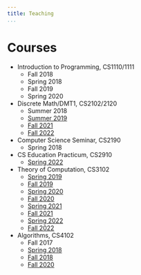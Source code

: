 ```yaml
---
title: Teaching
...
```



# Courses

- Introduction to Programming, CS1110/1111
  - Fall 2018
  - Spring 2018
  - Fall 2019
  - Spring 2020 
- Discrete Math/DMT1, CS2102/2120
  - Summer 2018
  - [Summer 2019](https://www.cs.virginia.edu/~njb2b/cs2102/)
  - [Fall 2021](http://www.cs.virginia.edu/~njb2b/cs2120/f2021/)
  - [Fall 2022](http://www.cs.virginia.edu/~njb2b/cs2120/f2022/)
- Computer Science Seminar, CS2190
  - Spring 2018
- CS Education Practicum, CS2910
  - [Spring 2022](https://www.cs.virginia.edu/~njb2b/cs2910/s2022/)
- Theory of Computation, CS3102
  - [Spring 2019](http://www.cs.virginia.edu/~njb2b/cs3102/s19/)
  - [Fall 2019](http://uvatoc.github.io/f19)
  - [Spring 2020](http://www.cs.virginia.edu/~njb2b/cstheory/s2020/)
  - [Fall 2020](http://uvatoc.github.io/f20)
  - [Spring 2021](http://www.cs.virginia.edu/~njb2b/cstheory/s2021/)
  - [Fall 2021](http://uvatoc.github.io)
  - [Spring 2022](http://www.cs.virginia.edu/~njb2b/cstheory/s2022/)
  - [Fall 2022](http://www.cs.virginia.edu/~njb2b/cstheory/f2022/)
- Algorithms, CS4102
  - Fall 2017
  - [Spring 2018](http://www.cs.virginia.edu/~njb2b/cs4102/s18/)
  - [Fall 2018](http://www.cs.virginia.edu/~njb2b/cs4102/f18/)
  - [Fall 2020](http://www.cs.virginia.edu/~njb2b/cs4102/f20/)

